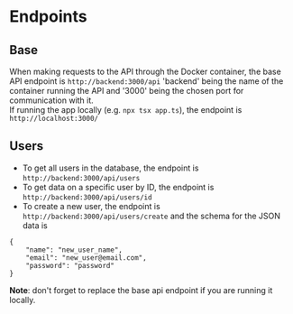 # Endpoints
## Base
When making requests to the API through the Docker container, the base API endpoint is
```http://backend:3000/api``` 'backend' being the name of the container running the API and '3000' being the chosen port for communication with it.   
If running the app locally (e.g. ```npx tsx app.ts```), the endpoint is ```http://localhost:3000/```

## Users
- To get all users in the database, the endpoint is ```http://backend:3000/api/users```
- To get data on a specific user by ID, the endpoint is ```http://backend:3000/api/users/id```
- To create a new user, the endpoint is ```http://backend:3000/api/users/create``` and the schema for the JSON data is 
```
{
	"name": "new_user_name",
	"email": "new_user@email.com",
	"password": "password"
} 
```
**Note**: don't forget to replace the base api endpoint if you are running it locally.